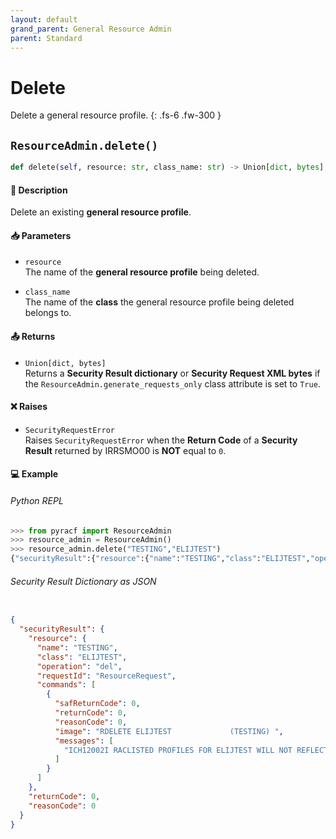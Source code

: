 ```yaml
---
layout: default
grand_parent: General Resource Admin
parent: Standard
---
```


# Delete

Delete a general resource profile.
{: .fs-6 .fw-300 }

## `ResourceAdmin.delete()`

```python
def delete(self, resource: str, class_name: str) -> Union[dict, bytes]:
```

#### 📄 Description

Delete an existing **general resource profile**.

#### 📥 Parameters
* `resource`<br>
  The name of the **general resource profile** being deleted.

* `class_name`<br>
  The name of the **class** the general resource profile being deleted belongs to.

#### 📤 Returns
* `Union[dict, bytes]`<br>
  Returns a **Security Result dictionary** or **Security Request XML bytes** if the `ResourceAdmin.generate_requests_only` class attribute is set to `True`.

#### ❌ Raises
* `SecurityRequestError`<br>
  Raises `SecurityRequestError` when the **Return Code** of a **Security Result** returned by IRRSMO00 is **NOT** equal to `0`.

#### 💻 Example

###### Python REPL
```python
>>> from pyracf import ResourceAdmin
>>> resource_admin = ResourceAdmin()
>>> resource_admin.delete("TESTING","ELIJTEST")
{"securityResult":{"resource":{"name":"TESTING","class":"ELIJTEST","operation":"del","requestId":"ResourceRequest","commands":[{"safReturnCode":0,"returnCode":0,"reasonCode":0,"image":"RDELETE ELIJTEST             (TESTING) ","messages":["ICH12002I RACLISTED PROFILES FOR ELIJTEST WILL NOT REFLECT THE DELETION(S) UNTIL A SETROPTS REFRESH IS ISSUED."]}]},"returnCode":0,"reasonCode":0}}
```

###### Security Result Dictionary as JSON
```json

{
  "securityResult": {
    "resource": {
      "name": "TESTING",
      "class": "ELIJTEST",
      "operation": "del",
      "requestId": "ResourceRequest",
      "commands": [
        {
          "safReturnCode": 0,
          "returnCode": 0,
          "reasonCode": 0,
          "image": "RDELETE ELIJTEST             (TESTING) ",
          "messages": [
            "ICH12002I RACLISTED PROFILES FOR ELIJTEST WILL NOT REFLECT THE DELETION(S) UNTIL A SETROPTS REFRESH IS ISSUED."
          ]
        }
      ]
    },
    "returnCode": 0,
    "reasonCode": 0
  }
}
```